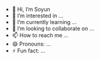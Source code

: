 - 👋 Hi, I’m Soyun
- 👀 I’m interested in ...
- 🌱 I’m currently learning ...
- 💞️ I’m looking to collaborate on ...
- 📫 How to reach me ...
- 😄 Pronouns: ...
- ⚡ Fun fact: ...

<!---
SSoyunM/SSoyunM is a ✨ special ✨ repository because its `README.md` (this file) appears on your GitHub profile.
You can click the Preview link to take a look at your changes.
--->
